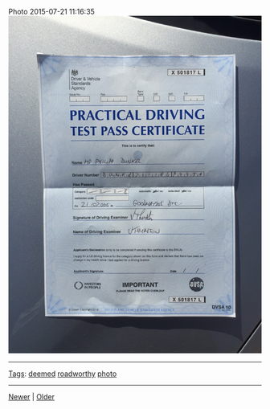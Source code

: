 <!--
title: Photo 2015-07-21 11
date: 2020-06-28T14:49:39.892Z
tags: deemed, roadworthy, photo
-->




Photo 2015-07-21 11:16:35
![](124655161352-0.jpg)

<!--BOTTOM-POST-NAVIGATION-->
---

[Tags](tags.md): [deemed](tag-deemed.md) [roadworthy](tag-roadworthy.md) [photo](tag-photo.md)

---

[Newer](124492938457.md) | [Older](124655255762.md)